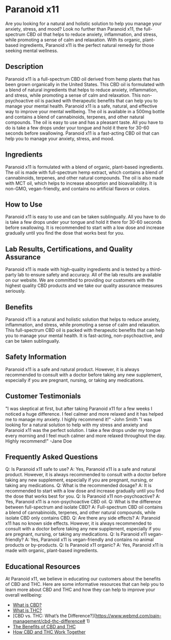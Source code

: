 # Paranoid x11
Are you looking for a natural and holistic solution to help you manage your anxiety, stress, and mood? Look no further than Paranoid x11, the full-spectrum CBD oil that helps to reduce anxiety, inflammation, and stress, while promoting a sense of calm and relaxation. With its organic, plant-based ingredients, Paranoid x11 is the perfect natural remedy for those seeking mental wellness.
## Description
Paranoid x11 is a full-spectrum CBD oil derived from hemp plants that has been grown organically in the United States. This CBD oil is formulated with a blend of natural ingredients that helps to reduce anxiety, inflammation, and stress, while promoting a sense of calm and relaxation. This non-psychoactive oil is packed with therapeutic benefits that can help you to manage your mental health. Paranoid x11 is a safe, natural, and effective way to improve your mental wellbeing.
The oil is available in a 500mg bottle and contains a blend of cannabinoids, terpenes, and other natural compounds. The oil is easy to use and has a pleasant taste. All you have to do is take a few drops under your tongue and hold it there for 30-60 seconds before swallowing. Paranoid x11 is a fast-acting CBD oil that can help you to manage your anxiety, stress, and mood.
## Ingredients
Paranoid x11 is formulated with a blend of organic, plant-based ingredients. The oil is made with full-spectrum hemp extract, which contains a blend of cannabinoids, terpenes, and other natural compounds. The oil is also made with MCT oil, which helps to increase absorption and bioavailability. It is non-GMO, vegan-friendly, and contains no artificial flavors or colors.
## How to Use
Paranoid x11 is easy to use and can be taken sublingually. All you have to do is take a few drops under your tongue and hold it there for 30-60 seconds before swallowing. It is recommended to start with a low dose and increase gradually until you find the dose that works best for you.
## Lab Results, Certifications, and Quality Assurance
Paranoid x11 is made with high-quality ingredients and is tested by a third-party lab to ensure safety and accuracy. All of the lab results are available on our website. We are committed to providing our customers with the highest quality CBD products and we take our quality assurance measures seriously.
## Benefits
Paranoid x11 is a natural and holistic solution that helps to reduce anxiety, inflammation, and stress, while promoting a sense of calm and relaxation. This full-spectrum CBD oil is packed with therapeutic benefits that can help you to manage your mental health. It is fast-acting, non-psychoactive, and can be taken sublingually.
## Safety Information
Paranoid x11 is a safe and natural product. However, it is always recommended to consult with a doctor before taking any new supplement, especially if you are pregnant, nursing, or taking any medications.
## Customer Testimonials
"I was skeptical at first, but after taking Paranoid x11 for a few weeks I noticed a huge difference. I feel calmer and more relaxed and it has helped me to manage my anxiety. I highly recommend it!" -John Smith
"I was looking for a natural solution to help with my stress and anxiety and Paranoid x11 was the perfect solution. I take a few drops under my tongue every morning and I feel much calmer and more relaxed throughout the day. Highly recommend!" -Jane Doe
## Frequently Asked Questions
Q: Is Paranoid x11 safe to use?
A: Yes, Paranoid x11 is a safe and natural product. However, it is always recommended to consult with a doctor before taking any new supplement, especially if you are pregnant, nursing, or taking any medications.
Q: What is the recommended dosage?
A: It is recommended to start with a low dose and increase gradually until you find the dose that works best for you.
Q: Is Paranoid x11 non-psychoactive?
A: Yes, Paranoid x11 is a non-psychoactive CBD oil.
Q: What is the difference between full-spectrum and isolate CBD?
A: Full-spectrum CBD oil contains a blend of cannabinoids, terpenes, and other natural compounds, while isolate CBD only contains CBD.
Q: Are there any side effects?
A: Paranoid x11 has no known side effects. However, it is always recommended to consult with a doctor before taking any new supplement, especially if you are pregnant, nursing, or taking any medications.
Q: Is Paranoid x11 vegan-friendly?
A: Yes, Paranoid x11 is vegan-friendly and contains no animal products or by-products.
Q: Is Paranoid x11 organic?
A: Yes, Paranoid x11 is made with organic, plant-based ingredients.
## Educational Resources
At Paranoid x11, we believe in educating our customers about the benefits of CBD and THC. Here are some informative resources that can help you to learn more about CBD and THC and how they can help to improve your overall wellbeing:
- [What is CBD?](https://www.healthline.com/health/cbd-oil-benefits)
- [What is THC?](https://www.leafly.com/news/science-tech/what-is-thc)
- [CBD vs. THC: What’s the Difference?](https://www.webmd.com/pain-management/cbd-thc-difference# 1)
- [The Benefits of CBD and THC](https://www.projectcbd.org/medicine/benefits-cbd-and-thc)
- [How CBD and THC Work Together](https://www.verywellmind.com/how-cbd-and-thc-work-together-4159207)